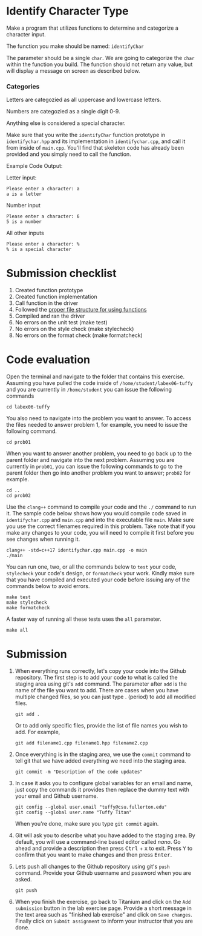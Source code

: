 # Identify Character Type

Make a program that utilizes functions to determine and categorize a character input.

The function you make should be named: `identifyChar`

The parameter should be a single `char`. We are going to categorize the `char` within the function you build. The function should not return any value, but will display a message on screen as described below.

### Categories
Letters are categozied as all uppercase and lowercase letters.

Numbers are categozied as a single digit 0-9.

Anything else is considered a special character.

Make sure that you write the `identifyChar` function prototype in `identifychar.hpp` and its implementation in `identifychar.cpp`, and call it from inside of `main.cpp`. You'll find that skeleton code has already been provided and you simply need to call the function.

Example Code Output:

Letter input:

```
Please enter a character: a
a is a letter
```

Number input
```
Please enter a character: 6
5 is a number
```

All other inputs

```
Please enter a character: %
% is a special character
```

# Submission checklist
1. Created function prototype
1. Created function implementation
1. Call function in the driver
1. Followed the [proper file structure for using functions](https://github.com/ILXL-guides/function-file-organization)
1. Compiled and ran the driver
1. No errors on the unit test (make test)
1. No errors on the style check (make stylecheck)
1. No errors on the format check (make formatcheck)

# Code evaluation
Open the terminal and navigate to the folder that contains this exercise. Assuming you have pulled the code inside of `/home/student/labex06-tuffy` and you are currently in `/home/student` you can issue the following commands

```
cd labex06-tuffy
```

You also need to navigate into the problem you want to answer. To access the files needed to answer problem 1, for example, you need to issue the following command.

```
cd prob01
```

When you want to answer another problem, you need to go back up to the parent folder and navigate into the next problem. Assuming you are currently in `prob01`, you can issue the following commands to go to the parent folder then go into another problem you want to answer; `prob02` for example.

```
cd ..
cd prob02
```

Use the `clang++` command to compile your code and the `./` command to run it. The sample code below shows how you would compile code saved in `identifychar.cpp` and `main.cpp` and into the executable file `main`. Make sure you use the correct filenames required in this problem.  Take note that if you make any changes to your code, you will need to compile it first before you see changes when running it.

```
clang++ -std=c++17 identifychar.cpp main.cpp -o main
./main
```

You can run one, two, or all the commands below to `test` your code, `stylecheck` your code's design, or `formatcheck` your work. Kindly make sure that you have compiled and executed your code before issuing any of the commands below to avoid errors.

```
make test
make stylecheck
make formatcheck
```

A faster way of running all these tests uses the `all` parameter.

```
make all
```

# Submission
1. When everything runs correctly,  let's copy your code into the Github repository. The first step is to add your code to what is called the staging area using git's `add` command. The parameter after `add` is the name of the file you want to add. There are cases when you have multiple changed files, so you can just type . (period) to add all modified files.

    ```
    git add .
    ```
    Or to add only specific files, provide the list of file names you wish to add. For example,
    ```
    git add filename1.cpp filename1.hpp filename2.cpp
    ```
1. Once everything is in the staging area, we use the `commit` command to tell git that we have added everything we need into the staging area.

    ```
    git commit -m "Description of the code updates"
    ```
1. In case it asks you  to configure global variables for an email and name, just copy the commands it provides then replace the dummy text with your email and Github username.

    ```
    git config --global user.email "tuffy@csu.fullerton.edu"
    git config --global user.name "Tuffy Titan"
    ```
    When you're done, make sure you type `git commit` again.
1. Git will ask you to describe what you have added to the staging area. By default, you will use a command-line based editor called *nano*. Go ahead and provide a description then press <kbd>Ctrl</kbd> + <kbd>x</kbd> to exit. Press <kbd>Y</kbd> to confirm that you want to make changes and then press <kbd>Enter</kbd>.
1. Lets push all changes to the Github repository using git's `push` command. Provide your Github username and password when you are asked.

    ```
    git push
    ```
1. When you finish the exercise, go back to Titanium and click on the `Add submission` button in the lab exercise page. Provide a short message in the text area such as "finished lab exercise" and click on `Save changes`. Finally click on `Submit assignment` to inform your instructor that you are done.
